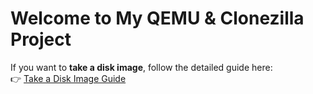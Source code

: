 
# Welcome to My QEMU & Clonezilla Project

If you want to **take a disk image**, follow the detailed guide here:  
👉 [Take a Disk Image Guide](take%20a%20image%20from%20disks.md)

